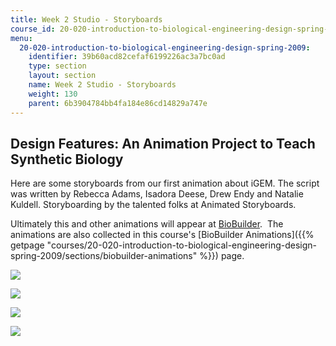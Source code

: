 ```yaml
---
title: Week 2 Studio - Storyboards
course_id: 20-020-introduction-to-biological-engineering-design-spring-2009
menu:
  20-020-introduction-to-biological-engineering-design-spring-2009:
    identifier: 39b60acd82cefaf6199226ac3a7bc0ad
    type: section
    layout: section
    name: Week 2 Studio - Storyboards
    weight: 130
    parent: 6b3904784bb4fa184e86cd14829a747e
---
```

Design Features: An Animation Project to Teach Synthetic Biology
----------------------------------------------------------------

Here are some storyboards from our first animation about iGEM. The script was written by Rebecca Adams, Isadora Deese, Drew Endy and Natalie Kuldell. Storyboarding by the talented folks at Animated Storyboards.

Ultimately this and other animations will appear at [BioBuilder](http://www.biobuilder.org/).  The animations are also collected in this course's [BioBuilder Animations]({{% getpage "courses/20-020-introduction-to-biological-engineering-design-spring-2009/sections/biobuilder-animations" %}}) page.

![](/courses/biological-engineering/20-020-introduction-to-biological-engineering-design-spring-2009/lecture-and-studio-notes/iGEM_storyboard_1.jpg)

![](/courses/biological-engineering/20-020-introduction-to-biological-engineering-design-spring-2009/lecture-and-studio-notes/iGEM_storyboard_2.jpg)

![](/courses/biological-engineering/20-020-introduction-to-biological-engineering-design-spring-2009/lecture-and-studio-notes/iGEM_storyboard_3.jpg)

![](/courses/biological-engineering/20-020-introduction-to-biological-engineering-design-spring-2009/lecture-and-studio-notes/iGEM_storyboard_4.jpg)
